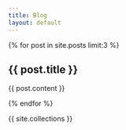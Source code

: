 ```yaml
---
title: Blog
layout: default
---
```


{% for post in site.posts limit:3 %}
<h2>{{ post.title }}</h2>
<p>{{ post.content }}</p>
{% endfor %}
 
{{ site.collections }}